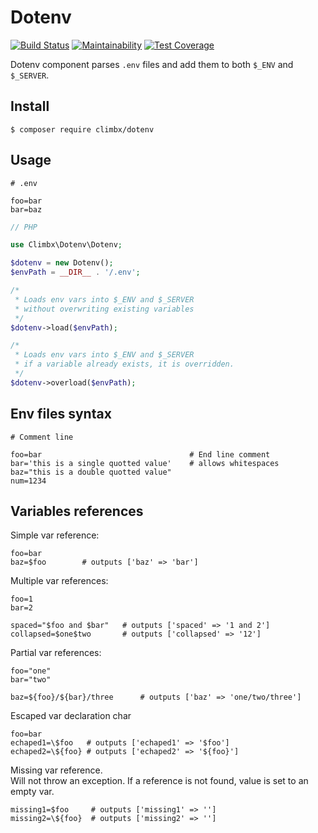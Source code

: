 # Dotenv

[![Build Status](https://travis-ci.com/climbx/Dotenv.svg?branch=1.0)](https://travis-ci.com/climbx/Dotenv)
[![Maintainability](https://api.codeclimate.com/v1/badges/95d884d048e91086df7d/maintainability)](https://codeclimate.com/github/climbx/Dotenv/maintainability)
[![Test Coverage](https://api.codeclimate.com/v1/badges/95d884d048e91086df7d/test_coverage)](https://codeclimate.com/github/climbx/Dotenv/test_coverage)

Dotenv component parses `.env` files and add them to both `$_ENV` and
`$_SERVER`.

## Install

```
$ composer require climbx/dotenv
```

## Usage

```dotenv
# .env

foo=bar
bar=baz
```

```php
// PHP

use Climbx\Dotenv\Dotenv;

$dotenv = new Dotenv();
$envPath = __DIR__ . '/.env';

/*
 * Loads env vars into $_ENV and $_SERVER
 * without overwriting existing variables
 */
$dotenv->load($envPath);

/*
 * Loads env vars into $_ENV and $_SERVER
 * if a variable already exists, it is overridden.
 */
$dotenv->overload($envPath);
```

## Env files syntax
```dotenv
# Comment line

foo=bar                                 # End line comment
bar='this is a single quotted value'    # allows whitespaces
baz="this is a double quotted value"   
num=1234
```
 
## Variables references

Simple var reference:
```dotenv
foo=bar
baz=$foo        # outputs ['baz' => 'bar']
```

Multiple var references:
```dotenv
foo=1
bar=2

spaced="$foo and $bar"   # outputs ['spaced' => '1 and 2']
collapsed=$one$two       # outputs ['collapsed' => '12']
```

Partial var references:
```dotenv
foo="one"
bar="two"

baz=${foo}/${bar}/three      # outputs ['baz' => 'one/two/three']
```

Escaped var declaration char
```dotenv
foo=bar
echaped1=\$foo   # outputs ['echaped1' => '$foo']
echaped2=\${foo} # outputs ['echaped2' => '${foo}']
```

Missing var reference.  
Will not throw an exception. If a reference is not found, value is 
set to an empty var.
```dotenv
missing1=$foo     # outputs ['missing1' => '']
missing2=\${foo}  # outputs ['missing2' => '']
```


